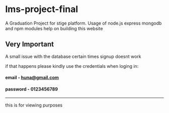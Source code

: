 # lms-project-final
A Graduation Project for stige platform. 
Usage of node.js express mongodb and npm modules help on building this website

## Very Important 

A small issue with the database certain times signup doesnt work

if that happens please kindly use the credentials when loging in:

#### email - huna@gmail.com
#### password - 0123456789

-----------
this is for viewing purposes
